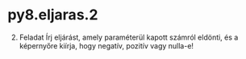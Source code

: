 # py8.eljaras.2
2. Feladat Írj eljárást, amely paraméterül kapott számról eldönti, és a képernyőre kiírja, hogy negatív, pozitív vagy nulla-e!
